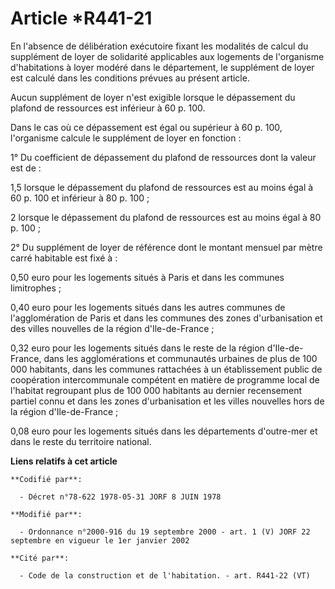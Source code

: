 # Article *R441-21

En l'absence de délibération exécutoire fixant les modalités de calcul du supplément de loyer de solidarité applicables aux
logements de l'organisme d'habitations à loyer modéré dans le département, le supplément de loyer est calculé dans les
conditions prévues au présent article.

Aucun supplément de loyer n'est exigible lorsque le dépassement du plafond de ressources est inférieur à 60 p. 100.

Dans le cas où ce dépassement est égal ou supérieur à 60 p. 100, l'organisme calcule le supplément de loyer en fonction :

1° Du coefficient de dépassement du plafond de ressources dont la valeur est de :

1,5 lorsque le dépassement du plafond de ressources est au moins égal à 60 p. 100 et inférieur à 80 p. 100 ;

2 lorsque le dépassement du plafond de ressources est au moins égal à 80 p. 100 ;

2° Du supplément de loyer de référence dont le montant mensuel par mètre carré habitable est fixé à :

0,50 euro pour les logements situés à Paris et dans les communes limitrophes ;

0,40 euro pour les logements situés dans les autres communes de l'agglomération de Paris et dans les communes des zones
d'urbanisation et des villes nouvelles de la région d'Ile-de-France ;

0,32 euro pour les logements situés dans le reste de la région d'Ile-de-France, dans les agglomérations et communautés
urbaines de plus de 100 000 habitants, dans les communes rattachées à un établissement public de coopération intercommunale
compétent en matière de programme local de l'habitat regroupant plus de 100 000 habitants au dernier recensement partiel
connu et dans les zones d'urbanisation et les villes nouvelles hors de la région d'Ile-de-France ;

0,08 euro pour les logements situés dans les départements d'outre-mer et dans le reste du territoire national.

**Liens relatifs à cet article**

	**Codifié par**:

	  - Décret n°78-622 1978-05-31 JORF 8 JUIN 1978

	**Modifié par**:

	  - Ordonnance n°2000-916 du 19 septembre 2000 - art. 1 (V) JORF 22 septembre en vigueur le 1er janvier 2002

	**Cité par**:

	  - Code de la construction et de l'habitation. - art. R441-22 (VT)
